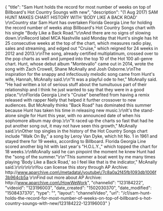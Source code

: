 {
    "title": "Sam Hunt holds the record for most number of weeks on top of Billboard's Hot Country Soungs with new",
    "description": "(1 Aug 2017) SAM HUNT MAKES CHART HISTORY WITH 'BODY LIKE A BACK ROAD' \r\nCountry star Sam Hunt has overtaken Florida Georgia Line for holding the record number of weeks atop Billboard's Hot Country Songs chart with his single \"Body Like a Back Road.\"\r\nAnd there are no signs of slowing down.\r\nRecord label MCA Nashville said Monday that Hunt's single has hit 25 consecutive weeks at the top of the chart, which measures radio play, sales and streaming, and edged out \"Cruise,\" which reigned for 24 weeks in 2012 and 2013.\r\nThe song, already certified multiplatinum, crossed over to the pop charts as well and jumped into the top 10 of the Hot 100 all-genre chart. Hunt, whose debut album \"Montevallo\" came out in 2014, wrote the song with Zach Crowell, Shane McAnally and Josh Osborne.\r\nThe inspiration for the snappy and infectiously melodic song came from Hunt's wife, Hannah, McAnally said.\r\n\"It was a playful ode to her,\" McAnally said. \"He had written a lot of serious stuff about the tumultuous part of their relationship and I think he just wanted to say that they were in a good place.\"\r\nFlorida Georgia Line's \"Cruise\" benefited from having a remix released with rapper Nelly that helped it further crossover to new audiences. But McAnally thinks \"Back Road\" has dominated this summer because Hunt has taken his time in releasing new music.\r\nIt's the stand-alone single for Hunt this year, with no announced date of when his sophomore album may drop.\r\n\"It raced up the charts so fast that had he put another song out, it may not have seen this growth,\" McAnally said.\r\nOther top singles in the history of the Hot Country Songs chart include \"Walk On By,\" a song by Leroy Van Dyke, which hit No. 1 in 1961 and stayed there for 19 weeks, according to Billboard. Florida Georgia Line scored another big hit with last year's \"H.O.L.Y.,\" which topped the chart for 18 weeks.\r\nMcAnally said he can pinpoint the moment he knew Hunt had the \"song of the summer.\"\r\n\"This summer a boat went by me many times playing 'Body Like a Back Road,' so I feel like that is the indicator,\" McAnally said.\r\n\r\n\r\nYou can license this story through AP Archive: http:\/\/www.aparchive.com\/metadata\/youtube\/7c8a0a2f45fb1093db1006f3b964cb5a \r\nFind out more about AP Archive: http:\/\/www.aparchive.com\/HowWeWork",
    "channelid": "123184222",
    "videoid": "123196003",
    "date_created": "1502030370",
    "date_modified": "1508437370",
    "type": "",
    "layout": "channelVideo",
    "url": "\/c1\/sam-hunt-holds-the-record-for-most-number-of-weeks-on-top-of-billboard-s-hot-country-soungs-with-new\/123184222-123196003"
}